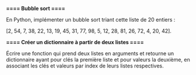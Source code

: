 <b>==== Bubble sort ====</b>

En Python, implémenter un bubble sort triant cette liste de 20 entiers :

[2, 54, 7, 38, 22, 13, 19, 45, 31, 77, 98, 5, 12, 28, 81, 26, 72, 4, 20, 42].

<b>==== Créer un dictionnaire à partir de deux listes ====</b>

Écrire une fonction qui prend deux listes en arguments et retourne un dictionnaire ayant pour clés la première liste et pour valeurs la deuxième, en associant les clés et valeurs par index de leurs listes respectives. 